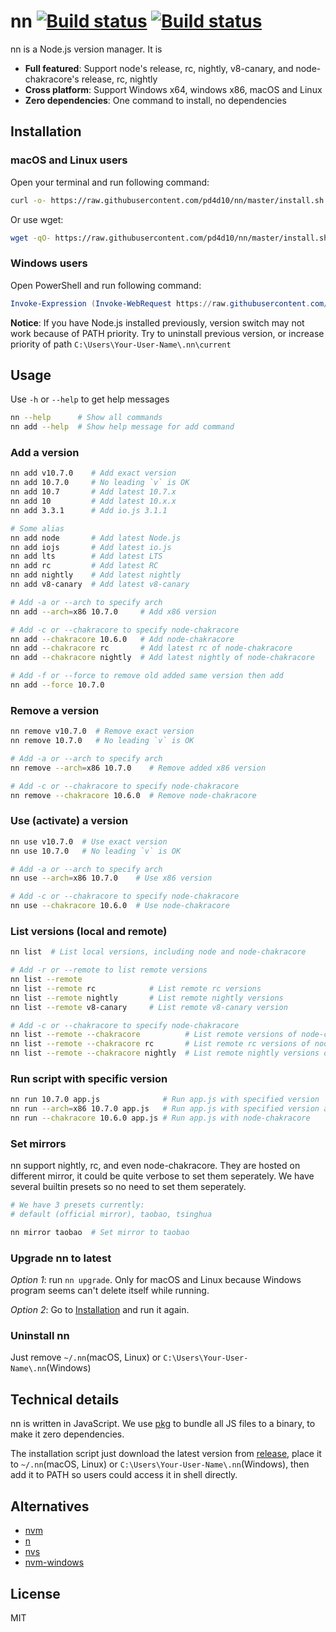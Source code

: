 # nn [![Build status](https://travis-ci.org/pd4d10/nn.svg)](https://travis-ci.org/pd4d10/nn) [![Build status](https://ci.appveyor.com/api/projects/status/o79fl2xn9r0f85m8?svg=true)](https://ci.appveyor.com/project/pd4d10/nn)

nn is a Node.js version manager. It is

- **Full featured**: Support node's release, rc, nightly, v8-canary, and node-chakracore's release, rc, nightly
- **Cross platform**: Support Windows x64, windows x86, macOS and Linux
- **Zero dependencies**: One command to install, no dependencies

## Installation

### macOS and Linux users

Open your terminal and run following command:

```sh
curl -o- https://raw.githubusercontent.com/pd4d10/nn/master/install.sh | bash
```

Or use wget:

```sh
wget -qO- https://raw.githubusercontent.com/pd4d10/nn/master/install.sh | bash
```

### Windows users

Open PowerShell and run following command:

```powershell
Invoke-Expression (Invoke-WebRequest https://raw.githubusercontent.com/pd4d10/nn/master/install.ps1)
```

**Notice**: If you have Node.js installed previously, version switch may not work because of PATH priority. Try to uninstall previous version, or increase priority of path `C:\Users\Your-User-Name\.nn\current`

## Usage

Use `-h` or `--help` to get help messages

```sh
nn --help      # Show all commands
nn add --help  # Show help message for add command
```

### Add a version

```sh
nn add v10.7.0    # Add exact version
nn add 10.7.0     # No leading `v` is OK
nn add 10.7       # Add latest 10.7.x
nn add 10         # Add latest 10.x.x
nn add 3.3.1      # Add io.js 3.1.1

# Some alias
nn add node       # Add latest Node.js
nn add iojs       # Add latest io.js
nn add lts        # Add latest LTS
nn add rc         # Add latest RC
nn add nightly    # Add latest nightly
nn add v8-canary  # Add latest v8-canary

# Add -a or --arch to specify arch
nn add --arch=x86 10.7.0     # Add x86 version

# Add -c or --chakracore to specify node-chakracore
nn add --chakracore 10.6.0   # Add node-chakracore
nn add --chakracore rc       # Add latest rc of node-chakracore
nn add --chakracore nightly  # Add latest nightly of node-chakracore

# Add -f or --force to remove old added same version then add
nn add --force 10.7.0
```

### Remove a version

```sh
nn remove v10.7.0  # Remove exact version
nn remove 10.7.0   # No leading `v` is OK

# Add -a or --arch to specify arch
nn remove --arch=x86 10.7.0    # Remove added x86 version

# Add -c or --chakracore to specify node-chakracore
nn remove --chakracore 10.6.0  # Remove node-chakracore
```

### Use (activate) a version

```sh
nn use v10.7.0  # Use exact version
nn use 10.7.0   # No leading `v` is OK

# Add -a or --arch to specify arch
nn use --arch=x86 10.7.0    # Use x86 version

# Add -c or --chakracore to specify node-chakracore
nn use --chakracore 10.6.0  # Use node-chakracore
```

### List versions (local and remote)

```sh
nn list  # List local versions, including node and node-chakracore

# Add -r or --remote to list remote versions
nn list --remote
nn list --remote rc            # List remote rc versions
nn list --remote nightly       # List remote nightly versions
nn list --remote v8-canary     # List remote v8-canary version

# Add -c or --chakracore to specify node-chakracore
nn list --remote --chakracore          # List remote versions of node-chakracore
nn list --remote --chakracore rc       # List remote rc versions of node-chakracore
nn list --remote --chakracore nightly  # List remote nightly versions of node-chakracore
```

### Run script with specific version

```sh
nn run 10.7.0 app.js              # Run app.js with specified version
nn run --arch=x86 10.7.0 app.js   # Run app.js with specified version and arch
nn run --chakracore 10.6.0 app.js # Run app.js with node-chakracore
```

### Set mirrors

nn support nightly, rc, and even node-chakracore. They are hosted on different mirror, it could be quite verbose to set them seperately. We have several builtin presets so no need to set them seperately.

```sh
# We have 3 presets currently:
# default (official mirror), taobao, tsinghua

nn mirror taobao  # Set mirror to taobao
```

### Upgrade nn to latest

_Option 1_: run `nn upgrade`. Only for macOS and Linux because Windows program seems can't delete itself while running.

_Option 2_: Go to [Installation](#installation) and run it again.

### Uninstall nn

Just remove `~/.nn`(macOS, Linux) or `C:\Users\Your-User-Name\.nn`(Windows)

## Technical details

nn is written in JavaScript. We use [pkg](https://github.com/zeit/pkg) to bundle all JS files to a binary, to make it zero dependencies.

The installation script just download the latest version from [release](https://github.com/pd4d10/nn/releases), place it to `~/.nn`(macOS, Linux) or `C:\Users\Your-User-Name\.nn`(Windows), then add it to PATH so users could access it in shell directly.

## Alternatives

- [nvm](https://github.com/creationix/nvm)
- [n](https://github.com/tj/n)
- [nvs](https://github.com/jasongin/nvs)
- [nvm-windows](https://github.com/coreybutler/nvm-windows)

## License

MIT
